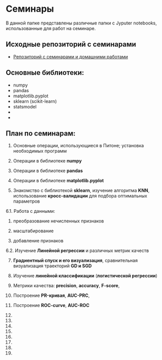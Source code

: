 # Семинары

В данной папке представлены различные папки с Jyputer notebooks, использованные для работ на семинаре. 

## Исходные репозиторий c семинарами

* [Репозиторий с семинарами и домашними работами](https://github.com/KovalevEvgeny/minor2020-iad4)

## Основные библиотеки:

* numpy
* pandas
* matplotlib.pyplot
* sklearn (scikit-learn)
* statsmodel
*
*

## План по семинарам:

1. Основные операции, использующиеся в Питоне; установка необходимых программ

2. Операции в библиотеке **numpy**

3. Операции в библиотеке **pandas**

4. Операции в библиотеке **matplotlib.pyplot**

5. Знакомство с библиотекой **sklearn**, изучение алгоритма **KNN**, использование **кросс-валидации** для подбора оптимальных параметров

6.1. Работа с данными: 

  1. преобразование нечисленных признаков
  
  2. масштабирование
  
  3. добавление признаков   
  
6.2. Изучение **Линейной регрессии** и различных метрик качеств

7. **Градиентный спуск и его визуализация**, сравнительная визуализация траекторий **GD и SGD**

8. Изучение **линейной классификации** (**логистической регрессии**)

  1. Метрики качества: **precision**, **accuracy**, **F-score**,
  
  2. Построение **PR-кривая**, **AUC-PRC**, 
  
  3. Построение **ROC-curve**, **AUC-ROC**

9.

10.

11.

12.

13.

14.

15.

16. 
